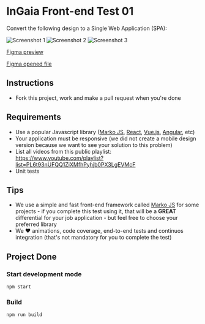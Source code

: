 # InGaia Front-end Test 01
Convert the following design to a Single Web Application (SPA):

![Screenshot 1](screenshots/screenshot1.jpg)
![Screenshot 2](screenshots/screenshot2.jpg)
![Screenshot 3](screenshots/screenshot3.jpg)

[Figma preview](https://www.figma.com/proto/COnJnZhaRmmAHt6MjBlRT3c1/Frontend---Test?node-id=20%3A1070&scaling=min-zoom)

[Figma opened file](https://www.figma.com/file/COnJnZhaRmmAHt6MjBlRT3c1/Frontend---Test?node-id=0%3A1)

## Instructions
- Fork this project, work and make a pull request when you're done

## Requirements
- Use a popular Javascript library ([Marko JS](https://markojs.com/), [React](https://reactjs.org/), [Vue.js](https://vuejs.org/), [Angular](https://angular.io/), etc)
- Your application must be responsive (we did not create a mobile design version because we want to see your solution to this problem)
- List all videos from this public playlist: https://www.youtube.com/playlist?list=PL6t93nUFQQ1ZiXMfhPyhjb0PX3LgEVMcF
- Unit tests

## Tips
- We use a simple and fast front-end framework called [Marko JS](https://markojs.com/) for some projects - if you complete this test using it, that will be a **GREAT** differential for your job application - but feel free to choose your preferred library
- We ❤️ animations, code coverage, end-to-end tests and continuos integration (that's not mandatory for you to complete the test)

## Project Done

### Start development mode

    npm start

### Build

    npm run build
